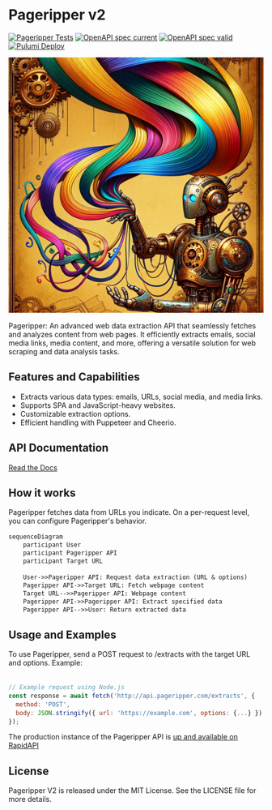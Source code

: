 # Pageripper v2 

[![Pageripper Tests](https://github.com/zackproser/pageripper-v2/actions/workflows/build-and-test.yml/badge.svg)](https://github.com/zackproser/pageripper-v2/actions/workflows/build-and-test.yml)
[![OpenAPI spec current](https://github.com/zackproser/pageripper-v2/actions/workflows/openapi.yml/badge.svg)](https://github.com/zackproser/pageripper-v2/actions/workflows/openapi.yml)
[![OpenAPI spec valid](https://github.com/zackproser/pageripper-v2/actions/workflows/validate-openapi.yml/badge.svg)](https://github.com/zackproser/pageripper-v2/actions/workflows/validate-openapi.yml)
[![Pulumi Deploy](https://github.com/zackproser/pageripper-v2/actions/workflows/pulumi-deploy.yml/badge.svg)](https://github.com/zackproser/pageripper-v2/actions/workflows/pulumi-deploy.yml)

![pageripperv2](./img/pageripper-v2.png)

Pageripper: An advanced web data extraction API that seamlessly fetches and analyzes content from web pages. It efficiently extracts emails, social media links, media content, and more, offering a versatile solution for web scraping and data analysis tasks.

## Features and Capabilities

* Extracts various data types: emails, URLs, social media, and media links.
* Supports SPA and JavaScript-heavy websites.
* Customizable extraction options.
* Efficient handling with Puppeteer and Cheerio.

## API Documentation 

[Read the Docs](https://zackproser.github.io/pageripper-v2/)

## How it works 

Pageripper fetches data from URLs you indicate. On a per-request level, you can configure Pageripper's behavior. 

```mermaid
sequenceDiagram
    participant User
    participant Pageripper API
    participant Target URL

    User->>Pageripper API: Request data extraction (URL & options)
    Pageripper API->>Target URL: Fetch webpage content
    Target URL-->>Pageripper API: Webpage content
    Pageripper API->>Pageripper API: Extract specified data
    Pageripper API-->>User: Return extracted data
```

## Usage and Examples

To use Pageripper,  send a POST request to /extracts with the target URL and options. Example:

```javascript

// Example request using Node.js
const response = await fetch('http://api.pageripper.com/extracts', {
  method: 'POST',
  body: JSON.stringify({ url: 'https://example.com', options: {...} })
});
```

The production instance of the Pageripper API is [up and available on RapidAPI](https://rapidapi.com/zackproser/api/pageripper)

## License

Pageripper V2 is released under the MIT License. See the LICENSE file for more details.
